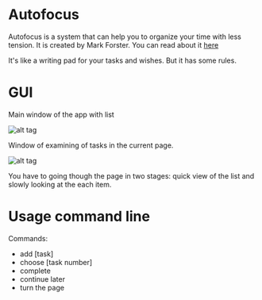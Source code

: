 # Autofocus

Autofocus is a system that can help you to organize your time with less tension. It is created by Mark Forster.
You can read about it [here](http://markforster.squarespace.com/autofocus-system/)

It's like a writing pad for your tasks and wishes. But it has some rules.

# GUI
Main window of the app with list

   ![alt tag](https://github.com/chupika/autofocus/blob/develop/pic/main1.png)
   
Window of examining of tasks in the current page.

   ![alt tag](https://github.com/chupika/autofocus/blob/develop/pic/choosewin1.png)

   You have to going though the page in two stages: quick view of the list and slowly looking at the each item.

# Usage command line

Commands:
- add [task]
- choose [task number]
- complete
- continue later
- turn the page


